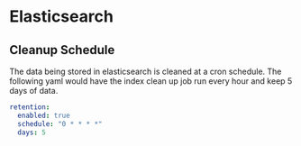 # Elasticsearch


## Cleanup Schedule

The data being stored in elasticsearch is cleaned at a cron schedule.  The following yaml would have the index clean up job run every hour and keep 5 days of data.

```yaml
retention:
  enabled: true
  schedule: "0 * * * *"
  days: 5
```
